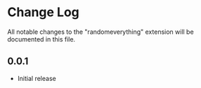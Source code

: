 # Change Log
All notable changes to the "randomeverything" extension will be documented in this file.

## 0.0.1

- Initial release